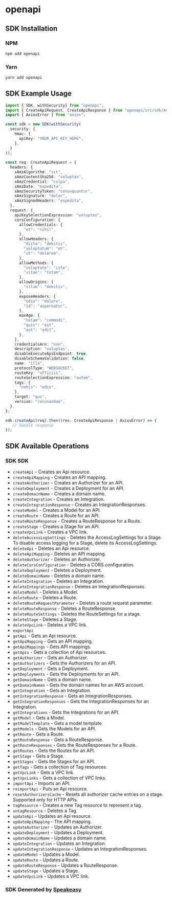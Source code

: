 # openapi

<!-- Start SDK Installation -->
## SDK Installation

### NPM

```bash
npm add openapi
```

### Yarn

```bash
yarn add openapi
```
<!-- End SDK Installation -->

## SDK Example Usage
<!-- Start SDK Example Usage -->
```typescript
import { SDK, withSecurity} from "openapi";
import { CreateApiRequest, CreateApiResponse } from "openapi/src/sdk/models/operations";
import { AxiosError } from "axios";

const sdk = new SDK(withSecurity(
  security: {
    hmac: {
      apiKey: "YOUR_API_KEY_HERE",
    },
  }
));
    
const req: CreateApiRequest = {
  headers: {
    xAmzAlgorithm: "sit",
    xAmzContentSha256: "voluptas",
    xAmzCredential: "culpa",
    xAmzDate: "expedita",
    xAmzSecurityToken: "consequuntur",
    xAmzSignature: "dolor",
    xAmzSignedHeaders: "expedita",
  },
  request: {
    apiKeySelectionExpression: "voluptas",
    corsConfiguration: {
      allowCredentials: {
        "et": "nihil",
      },
      allowHeaders: {
        "dicta": "debitis",
        "voluptatum": "et",
        "ut": "dolorem",
      },
      allowMethods: {
        "voluptate": "iste",
        "vitae": "totam",
      },
      allowOrigins: {
        "illum": "debitis",
      },
      exposeHeaders: {
        "odio": "dolore",
        "id": "aspernatur",
      },
      maxAge: {
        "totam": "commodi",
        "quis": "est",
        "aut": "odit",
      },
    },
    credentialsArn: "non",
    description: "voluptas",
    disableExecuteApiEndpoint: true,
    disableSchemaValidation: false,
    name: "illo",
    protocolType: "WEBSOCKET",
    routeKey: "officiis",
    routeSelectionExpression: "autem",
    tags: {
      "nobis": "odio",
    },
    target: "qui",
    version: "recusandae",
  },
};

sdk.createApi(req).then((res: CreateApiResponse | AxiosError) => {
   // handle response
});
```
<!-- End SDK Example Usage -->

<!-- Start SDK Available Operations -->
## SDK Available Operations

### SDK SDK

* `createApi` - Creates an Api resource.
* `createApiMapping` - Creates an API mapping.
* `createAuthorizer` - Creates an Authorizer for an API.
* `createDeployment` - Creates a Deployment for an API.
* `createDomainName` - Creates a domain name.
* `createIntegration` - Creates an Integration.
* `createIntegrationResponse` - Creates an IntegrationResponses.
* `createModel` - Creates a Model for an API.
* `createRoute` - Creates a Route for an API.
* `createRouteResponse` - Creates a RouteResponse for a Route.
* `createStage` - Creates a Stage for an API.
* `createVpcLink` - Creates a VPC link.
* `deleteAccessLogSettings` - Deletes the AccessLogSettings for a Stage. To disable access logging for a Stage, delete its AccessLogSettings.
* `deleteApi` - Deletes an Api resource.
* `deleteApiMapping` - Deletes an API mapping.
* `deleteAuthorizer` - Deletes an Authorizer.
* `deleteCorsConfiguration` - Deletes a CORS configuration.
* `deleteDeployment` - Deletes a Deployment.
* `deleteDomainName` - Deletes a domain name.
* `deleteIntegration` - Deletes an Integration.
* `deleteIntegrationResponse` - Deletes an IntegrationResponses.
* `deleteModel` - Deletes a Model.
* `deleteRoute` - Deletes a Route.
* `deleteRouteRequestParameter` - Deletes a route request parameter.
* `deleteRouteResponse` - Deletes a RouteResponse.
* `deleteRouteSettings` - Deletes the RouteSettings for a stage.
* `deleteStage` - Deletes a Stage.
* `deleteVpcLink` - Deletes a VPC link.
* `exportApi`
* `getApi` - Gets an Api resource.
* `getApiMapping` - Gets an API mapping.
* `getApiMappings` - Gets API mappings.
* `getApis` - Gets a collection of Api resources.
* `getAuthorizer` - Gets an Authorizer.
* `getAuthorizers` - Gets the Authorizers for an API.
* `getDeployment` - Gets a Deployment.
* `getDeployments` - Gets the Deployments for an API.
* `getDomainName` - Gets a domain name.
* `getDomainNames` - Gets the domain names for an AWS account.
* `getIntegration` - Gets an Integration.
* `getIntegrationResponse` - Gets an IntegrationResponses.
* `getIntegrationResponses` - Gets the IntegrationResponses for an Integration.
* `getIntegrations` - Gets the Integrations for an API.
* `getModel` - Gets a Model.
* `getModelTemplate` - Gets a model template.
* `getModels` - Gets the Models for an API.
* `getRoute` - Gets a Route.
* `getRouteResponse` - Gets a RouteResponse.
* `getRouteResponses` - Gets the RouteResponses for a Route.
* `getRoutes` - Gets the Routes for an API.
* `getStage` - Gets a Stage.
* `getStages` - Gets the Stages for an API.
* `getTags` - Gets a collection of Tag resources.
* `getVpcLink` - Gets a VPC link.
* `getVpcLinks` - Gets a collection of VPC links.
* `importApi` - Imports an API.
* `reimportApi` - Puts an Api resource.
* `resetAuthorizersCache` - Resets all authorizer cache entries on a stage. Supported only for HTTP APIs.
* `tagResource` - Creates a new Tag resource to represent a tag.
* `untagResource` - Deletes a Tag.
* `updateApi` - Updates an Api resource.
* `updateApiMapping` - The API mapping.
* `updateAuthorizer` - Updates an Authorizer.
* `updateDeployment` - Updates a Deployment.
* `updateDomainName` - Updates a domain name.
* `updateIntegration` - Updates an Integration.
* `updateIntegrationResponse` - Updates an IntegrationResponses.
* `updateModel` - Updates a Model.
* `updateRoute` - Updates a Route.
* `updateRouteResponse` - Updates a RouteResponse.
* `updateStage` - Updates a Stage.
* `updateVpcLink` - Updates a VPC link.

<!-- End SDK Available Operations -->

### SDK Generated by [Speakeasy](https://docs.speakeasyapi.dev/docs/using-speakeasy/client-sdks)
